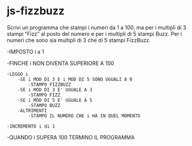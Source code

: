 # js-fizzbuzz

Scrivi un programma che stampi i numeri da 1 a 100, ma per i multipli di 3 stampi “Fizz” al posto del numero e per i multipli di 5 stampi Buzz.
Per i numeri che sono sia multipli di 3 che di 5 stampi FizzBuzz.

-IMPOSTO i a 1

-FINCHE i NON DIVENTA SUPERIORE A 100

    -LEGGO i
        -SE i MOD DI 3 E i MOD DI 5 SONO UGUALI A 0
            -STAMPO FIZZBUZZ
        -SE i MOD DI 3 E' UGUALE A 3
            -STAMPO FIZZ
        -SE i MOD DI 5 E' UGUALE A 5
            -STAMPO BUZZ
        -ALTRIMENTI
            -STAMPO IL NUMERO CHE i HA IN QUEL MOMENTO

    -INCREMENTO i di 1

-QUANDO i SUPERA 100 TERMINO IL PROGRAMMA
